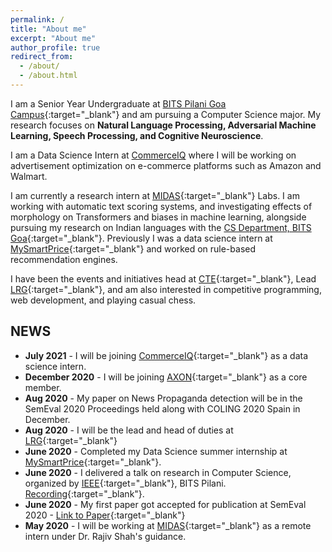 ```yaml
---
permalink: /
title: "About me"
excerpt: "About me"
author_profile: true
redirect_from: 
  - /about/
  - /about.html
---
```

I am a Senior Year Undergraduate at [BITS Pilani Goa Campus](https://www.bits-pilani.ac.in/Goa/index.aspx){:target="_blank"} and am pursuing a Computer Science major. My research focuses on **Natural Language Processing, Adversarial Machine Learning, Speech Processing, and Cognitive Neuroscience**.

I am a Data Science Intern at [CommerceIQ](https://www.commerceiq.ai/) where I will be working on advertisement optimization on e-commerce platforms such as Amazon and Walmart.

I am currently a research intern at [MIDAS](http://midas.iiitd.edu.in/){:target="_blank"} Labs. I am working with automatic text scoring systems, and investigating effects of morphology on Transformers and biases in machine learning, alongside pursuing my research on Indian languages with the [CS Department, BITS Goa](https://www.bits-pilani.ac.in/goa/ComputerScienceInformationsSystems/ComputerScienceandInformationSystems){:target="_blank"}. Previously I was a data science intern at [MySmartPrice](https://www.mysmartprice.com){:target="_blank"} and worked on rule-based recommendation engines. 

I have been the events and initiatives head at [CTE](https://bpgc-cte.org/){:target="_blank"}, Lead [LRG](http://lrg.saidl.in/){:target="_blank"}, and am also interested in competitive programming, web development, and playing casual chess.
## NEWS
* **July 2021** - I will be joining [CommerceIQ](https://www.commerceiq.ai/){:target="_blank"} as a data science intern.
* **December 2020** - I will be joining [AXON](https://axonbpgc.github.io/){:target="_blank"} as a core member.
* **Aug 2020** - My paper on News Propaganda detection will be in the SemEval 2020 Proceedings held along with COLING 2020 Spain in December.
* **Aug 2020** - I will be the lead and head of duties at [LRG](http://lrg.saidl.in/){:target="_blank"}
* **June 2020** - Completed my Data Science summer internship at [MySmartPrice](https://www.mysmartprice.com/){:target="_blank"}.  
* **June 2020** - I delivered a talk on research in Computer Science, organized by [IEEE](https://www.bits-pilani.ac.in/goa/chapters){:target="_blank"}, BITS Pilani. [Recording](https://www.youtube.com/watch?v=kQMy1-9fBTE){:target="_blank"}.
* **June 2020** - My first paper got accepted for publication at SemEval 2020 - [Link to Paper](https://arxiv.org/abs/2006.00593){:target="_blank"}
* **May 2020** - I will be working at [MIDAS](http://midas.iiitd.edu.in/team/Somesh-Kumar-Singh.html){:target="_blank"} as a remote intern under Dr. Rajiv Shah's guidance.

<!-- Global site tag (gtag.js) - Google Analytics -->
<script async src="https://www.googletagmanager.com/gtag/js?id=UA-178463347-2"></script>
<script>
  window.dataLayer = window.dataLayer || [];
  function gtag(){dataLayer.push(arguments);}
  gtag('js', new Date());

  gtag('config', 'UA-178463347-2');
</script>